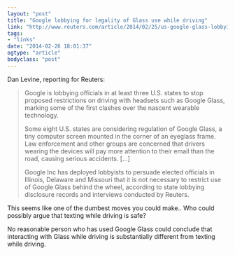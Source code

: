 ```yaml
---
layout: "post"
title: "Google lobbying for legality of Glass use while driving"
link: "http://www.reuters.com/article/2014/02/25/us-google-glass-lobbying-idUSBREA1O0P920140225"
tags: 
- "links"
date: "2014-02-26 18:01:37"
ogtype: "article"
bodyclass: "post"
---
```


Dan Levine, reporting for Reuters:

> Google is lobbying officials in at least three U.S. states to stop proposed restrictions on driving with headsets such as Google Glass, marking some of the first clashes over the nascent wearable technology.
> 
> Some eight U.S. states are considering regulation of Google Glass, a tiny computer screen mounted in the corner of an eyeglass frame. Law enforcement and other groups are concerned that drivers wearing the devices will pay more attention to their email than the road, causing serious accidents. […]
> 
> Google Inc has deployed lobbyists to persuade elected officials in Illinois, Delaware and Missouri that it is not necessary to restrict use of Google Glass behind the wheel, according to state lobbying disclosure records and interviews conducted by Reuters.

This seems like one of the dumbest moves you could make.. Who could possibly argue that texting while driving is safe?

No reasonable person who has used Google Glass could conclude that interacting with Glass while driving is substantially different from texting while driving.